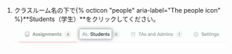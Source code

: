 1. クラスルーム名の下で{% octicon "people" aria-label="The people icon" %}**Students（学生）**をクリックしてください。 ![クラスルームの"Students"タブ](/assets/images/help/classroom/click-students.png)
